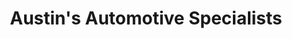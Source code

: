 ---
title: "Austin's Automotive Specialists"
url: /austin/austins-automotive-specialists/
shop: Autowerkstatt
---